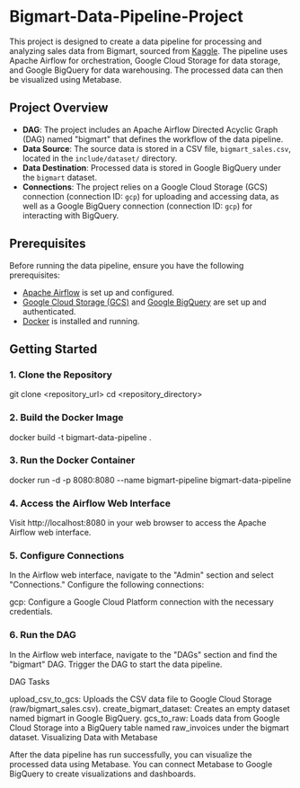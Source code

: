 # Bigmart-Data-Pipeline-Project

This project is designed to create a data pipeline for processing and analyzing sales data from Bigmart, sourced from [Kaggle](https://www.kaggle.com/datasets/brijbhushannanda1979/bigmart-sales-data). The pipeline uses Apache Airflow for orchestration, Google Cloud Storage for data storage, and Google BigQuery for data warehousing. The processed data can then be visualized using Metabase.

## Project Overview

- **DAG**: The project includes an Apache Airflow Directed Acyclic Graph (DAG) named "bigmart" that defines the workflow of the data pipeline.
- **Data Source**: The source data is stored in a CSV file, `bigmart_sales.csv`, located in the `include/dataset/` directory.
- **Data Destination**: Processed data is stored in Google BigQuery under the `bigmart` dataset.
- **Connections**: The project relies on a Google Cloud Storage (GCS) connection (connection ID: `gcp`) for uploading and accessing data, as well as a Google BigQuery connection (connection ID: `gcp`) for interacting with BigQuery.

## Prerequisites

Before running the data pipeline, ensure you have the following prerequisites:

- [Apache Airflow](https://airflow.apache.org/docs/apache-airflow/stable/start/index.html) is set up and configured.
- [Google Cloud Storage (GCS)](https://cloud.google.com/storage) and [Google BigQuery](https://cloud.google.com/bigquery) are set up and authenticated.
- [Docker](https://www.docker.com/) is installed and running.

## Getting Started

### 1. Clone the Repository

git clone <repository_url>
cd <repository_directory>

### 2. Build the Docker Image
docker build -t bigmart-data-pipeline .

### 3. Run the Docker Container
docker run -d -p 8080:8080 --name bigmart-pipeline bigmart-data-pipeline

### 4. Access the Airflow Web Interface
Visit http://localhost:8080 in your web browser to access the Apache Airflow web interface.

### 5. Configure Connections
In the Airflow web interface, navigate to the "Admin" section and select "Connections." Configure the following connections:

gcp: Configure a Google Cloud Platform connection with the necessary credentials.

### 6. Run the DAG
In the Airflow web interface, navigate to the "DAGs" section and find the "bigmart" DAG. Trigger the DAG to start the data pipeline.

DAG Tasks

upload_csv_to_gcs: Uploads the CSV data file to Google Cloud Storage (raw/bigmart_sales.csv).
create_bigmart_dataset: Creates an empty dataset named bigmart in Google BigQuery.
gcs_to_raw: Loads data from Google Cloud Storage into a BigQuery table named raw_invoices under the bigmart dataset.
Visualizing Data with Metabase

After the data pipeline has run successfully, you can visualize the processed data using Metabase. You can connect Metabase to Google BigQuery to create visualizations and dashboards.

